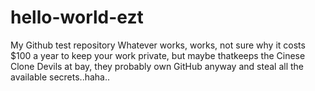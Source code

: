 # hello-world-ezt
My Github test repository
Whatever works, works, not sure why it costs $100
a year to keep your work private, but maybe thatkeeps
the Cinese Clone Devils at bay, they probably
own GitHub anyway and steal all the available secrets..haha..
